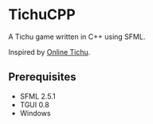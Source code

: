 # TichuCPP
A Tichu game written in C++ using SFML.

Inspired by [Online Tichu](https://www.onlinetichu.com/).

## Prerequisites
- SFML 2.5.1
- TGUI 0.8
- Windows
